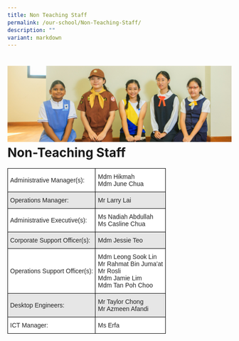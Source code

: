 ```yaml
---
title: Non Teaching Staff
permalink: /our-school/Non-Teaching-Staff/
description: ""
variant: markdown
---
```

![](/images/Banners/banner_ourschool__11_.jpg)
Non-Teaching Staff
==================

<style type="text/css">
.tg  {border-collapse:collapse;border-spacing:0;}
.tg td{border-color:black;border-style:solid;border-width:1px;font-family:Arial, sans-serif;font-size:14px;
  overflow:hidden;padding:10px 5px;word-break:normal;}
.tg th{border-color:black;border-style:solid;border-width:1px;font-family:Arial, sans-serif;font-size:14px;
  font-weight:normal;overflow:hidden;padding:10px 5px;word-break:normal;}
.tg .tg-h5mn{background-color:#E6E6E6;color:#222;text-align:left;vertical-align:middle}
.tg .tg-1ppo{background-color:#FFF;color:#222;text-align:left;vertical-align:middle}
</style>
<table class="tg">
<thead>
  <tr>
    <th class="tg-1ppo">Administrative Manager(s):</th>
    <th class="tg-1ppo">Mdm Hikmah<br>Mdm June Chua</th>
  </tr>
</thead>
<tbody>
  <tr>
    <td class="tg-h5mn">Operations Manager:</td>
    <td class="tg-h5mn">Mr Larry Lai</td>
  </tr>
  <tr>
    <td class="tg-1ppo">Administrative Executive(s):</td>
    <td class="tg-1ppo">Ms Nadiah Abdullah<br>Ms Casline Chua</td>
  </tr>
  <tr>
    <td class="tg-h5mn">Corporate Support Officer(s):</td>
    <td class="tg-h5mn">Mdm Jessie Teo</td>
  </tr>
  <tr>
    <td class="tg-1ppo">Operations Support Officer(s):</td>
    <td class="tg-1ppo">Mdm Leong Sook Lin<br>Mr Rahmat Bin Juma’at<br>Mr Rosli<br>Mdm Jamie Lim<br>Mdm Tan Poh Choo</td>
  </tr>
  <tr>
    <td class="tg-h5mn">Desktop Engineers:</td>
    <td class="tg-h5mn">Mr Taylor Chong<br>Mr Azmeen Afandi</td>
  </tr>
  <tr>
    <td class="tg-1ppo">ICT Manager:</td>
    <td class="tg-1ppo">Ms Erfa</td>
  </tr>
</tbody>
</table>